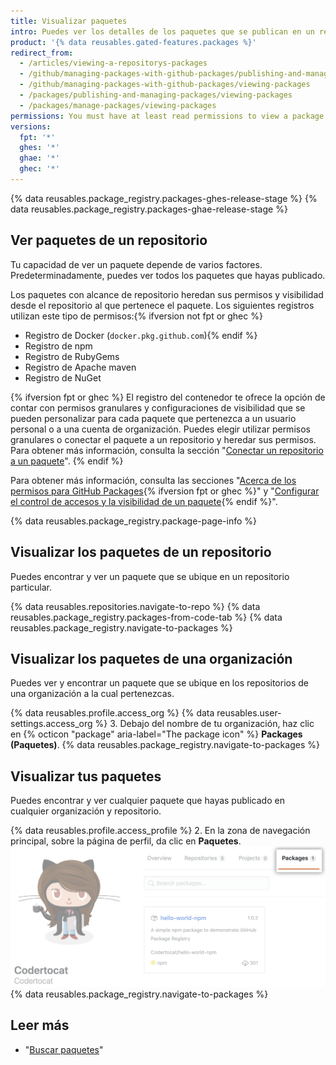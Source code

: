```yaml
---
title: Visualizar paquetes
intro: Puedes ver los detalles de los paquetes que se publican en un repositorio y filtrar los resultados por organización o usuario.
product: '{% data reusables.gated-features.packages %}'
redirect_from:
  - /articles/viewing-a-repositorys-packages
  - /github/managing-packages-with-github-packages/publishing-and-managing-packages/viewing-a-repositorys-packages
  - /github/managing-packages-with-github-packages/viewing-packages
  - /packages/publishing-and-managing-packages/viewing-packages
  - /packages/manage-packages/viewing-packages
permissions: You must have at least read permissions to view a package.
versions:
  fpt: '*'
  ghes: '*'
  ghae: '*'
  ghec: '*'
---
```


{% data reusables.package_registry.packages-ghes-release-stage %}
{% data reusables.package_registry.packages-ghae-release-stage %}

## Ver paquetes de un repositorio

Tu capacidad de ver un paquete depende de varios factores. Predeterminadamente, puedes ver todos los paquetes que hayas publicado.

Los paquetes con alcance de repositorio heredan sus permisos y visibilidad desde el repositorio al que pertenece el paquete. Los siguientes registros utilizan este tipo de permisos:{% ifversion not fpt or ghec %}
- Registro de Docker (`docker.pkg.github.com`){% endif %}
- Registro de npm
- Registro de RubyGems
- Registro de Apache maven
- Registro de NuGet

{% ifversion fpt or ghec %}
El registro del contenedor te ofrece la opción de contar con permisos granulares y configuraciones de visibilidad que se pueden personalizar para cada paquete que pertenezca a un usuario personal o a una cuenta de organización. Puedes elegir utilizar permisos granulares o conectar el paquete a un repositorio y heredar sus permisos. Para obtener más información, consulta la sección "[Conectar un repositorio a un paquete](/packages/learn-github-packages/connecting-a-repository-to-a-package)".
{% endif %}

Para obtener más información, consulta las secciones "[Acerca de los permisos para GitHub Packages](/packages/learn-github-packages/about-permissions-for-github-packages){% ifversion fpt or ghec %}" y "[Configurar el control de accesos y la visibilidad de un paquete](/packages/learn-github-packages/configuring-a-packages-access-control-and-visibility){% endif %}".

{% data reusables.package_registry.package-page-info %}

## Visualizar los paquetes de un repositorio

Puedes encontrar y ver un paquete que se ubique en un repositorio particular.

{% data reusables.repositories.navigate-to-repo %}
{% data reusables.package_registry.packages-from-code-tab %}
{% data reusables.package_registry.navigate-to-packages %}

## Visualizar los paquetes de una organización

Puedes ver y encontrar un paquete que se ubique en los repositorios de una organización a la cual pertenezcas.

{% data reusables.profile.access_org %}
{% data reusables.user-settings.access_org %}
3. Debajo del nombre de tu organización, haz clic en {% octicon "package" aria-label="The package icon" %} **Packages (Paquetes)**.
{% data reusables.package_registry.navigate-to-packages %}

## Visualizar tus paquetes

Puedes encontrar y ver cualquier paquete que hayas publicado en cualquier organización y repositorio.

{% data reusables.profile.access_profile %}
2. En la zona de navegación principal, sobre la página de perfil, da clic en **Paquetes**. ![Pestaña Project (Proyecto)](/assets/images/help/package-registry/user-packages-tab.png)
{% data reusables.package_registry.navigate-to-packages %}

## Leer más

- "[Buscar paquetes](/search-github/searching-on-github/searching-for-packages)"

